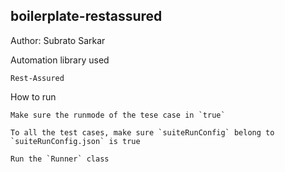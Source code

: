 ## boilerplate-restassured

Author: Subrato Sarkar

Automation library used
```
Rest-Assured
```

How to run
```
Make sure the runmode of the tese case in `true`

To all the test cases, make sure `suiteRunConfig` belong to `suiteRunConfig.json` is true

Run the `Runner` class
```

